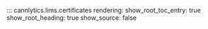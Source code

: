 ::: cannlytics.lims.certificates
    rendering:
      show_root_toc_entry: true
      show_root_heading: true
      show_source: false
